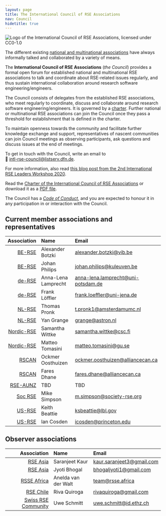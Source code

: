 ```yaml
---
layout: page
title: The International Council of RSE Associations
nav: Council
hidetitle: true
---
```


![Logo of the International Council of RSE Associations, licensed under CC0-1.0](./img/council-logo.png)

The different existing [national and multinational associations](./assoc.md)
have always informally talked and collaborated by a variety of means.

The **International Council of RSE Associations** (*the Council*) provides a
formal open forum for established national and multinational RSE associations
to talk and coordinate about RSE-related issues regularly, and thus sustain international collaboration around research software engineering/engineers.

The Council consists of delegates from the established RSE associations, who
meet regularly to coordinate, discuss and collaborate around research software engineering/engineers. It is governed by a
[charter](council/charter.html). Further national or multinational RSE
associations can join the Council once they pass a threshold for establishment
that is defined in the charter.

To maintain openness towards the community and facilitate further knowledge
exchange and support, representatives of nascent communities can join Council
meetings as observing participants, ask questions and discuss issues at the
end of meetings.

To get in touch with the Council, write an email to  
📧 [intl-rse-council@listserv.dfn.de](mailto:intl-rse-council@listserv.dfn.de).

For more information, also read
[this blog post from the 2nd International RSE Leaders Workshop 2020](https://researchsoftware.org/2021/01/27/introducing-the-international-council-of-RSE-associations.html).

Read the [Charter of the International Council of RSE Associations](council/charter.html) or download it as a [PDF file](International-Council-of-RSE-Associations_Charter.pdf).

The Council has a [*Code of Conduct*](./council/code-of-conduct.md), and you are expected to honour it in any participation in or interaction with the Council.
  
## Current member associations and representatives

| Association | Name | Email |
| -----------: | :--------------| :--------------|
| [BE-RSE](https://be-rse.org/)  | Alexander Botzki | <alexander.botzki@vib.be> |
| [BE-RSE](https://be-rse.org/)  | Johan Philips | <johan.philips@kuleuven.be> |
| [de-RSE](http://de-rse.org/)  | Anna-Lena Lamprecht| <anna-lena.lamprecht@uni-potsdam.de> |
| [de-RSE](http://de-rse.org/)  | Frank Löffler | <frank.loeffler@uni-jena.de> |
| [NL-RSE](http://nl-rse.org/)  | Thomas Pronk | <t.pronk1@amsterdamumc.nl> |
| [NL-RSE](http://nl-rse.org/)  | Yan Grange | <grange@astron.nl> |
| [Nordic-RSE](http://nordic-rse.org/)  | Samantha Wittke | <samantha.wittke@csc.fi> |
| [Nordic-RSE](http://nordic-rse.org/)  | Matteo Tomasini | <matteo.tomasini@gu.se> |
| [RSCAN](https://github.com/alliancecan/RSCAN) | Ockmer Oosthuizen | <ockmer.oosthuizen@alliancecan.ca> |
| [RSCAN](https://github.com/alliancecan/RSCAN) | Fares Dhane | <fares.dhane@alliancecan.ca> |
| [RSE-AUNZ](https://rse-aunz.github.io/) | TBD | TBD |
| [Soc RSE](https://society-rse.org/) | Mike Simpson | <m.simpson@society-rse.org> |
| [US-RSE](http://us-rse.org/) | Keith Beattie | <ksbeattie@lbl.gov> |
| [US-RSE](http://us-rse.org/)  | Ian Cosden | <icosden@princeton.edu> |

## Observer associations

| Association | Name | Email |
| -----------: | :--------------| :--------------|
| [RSE Asia](https://rse-asia.github.io/RSE_Asia/) | Saranjeet Kaur | <kaur.saranjeet3@gmail.com> |
| [RSE Asia](https://rse-asia.github.io/RSE_Asia/) | Jyoti Bhogal | <bhogaljyoti1@gmail.com> |
| [RSSE Africa](https://rsse.africa/) | Anelda van der Walt | <team@rsse.africa> |
| [RSE Chile](https://rse-chile.github.io/) | Riva Quiroga | <rivaquiroga@gmail.com> |
| [Swiss RSE Community](https://rse.swiss/) | Uwe Schmitt | <uwe.schmitt@id.ethz.ch> |
